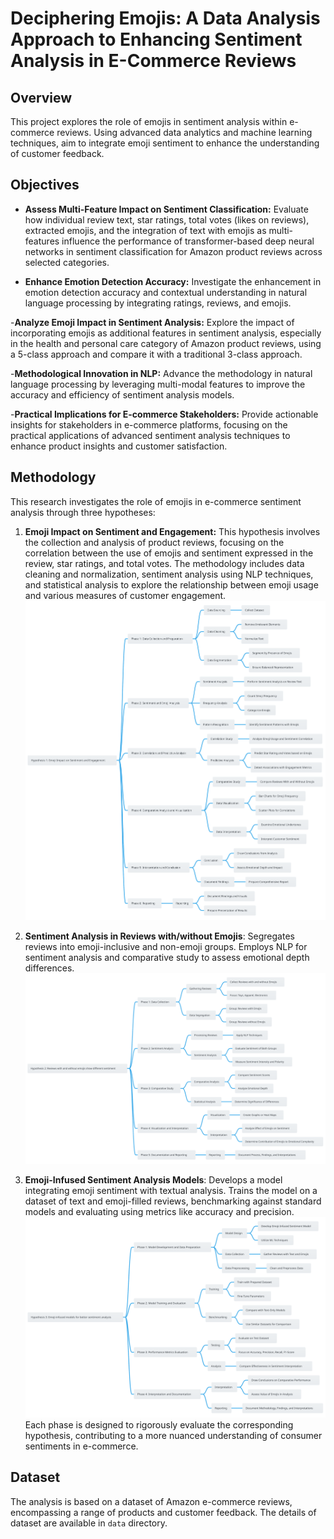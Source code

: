 # Deciphering Emojis: A Data Analysis Approach to Enhancing Sentiment Analysis in E-Commerce Reviews

## Overview

This project explores the role of emojis in sentiment analysis within e-commerce reviews. Using advanced data analytics and machine learning techniques, aim to integrate emoji sentiment to enhance the understanding of customer feedback.

## Objectives

- **Assess Multi-Feature Impact on Sentiment Classification:** Evaluate how individual review text, star ratings, total votes (likes on reviews), extracted emojis, and the integration of text with emojis as multi-features influence the performance of transformer-based deep neural networks in sentiment classification for Amazon product reviews across selected categories.

- **Enhance Emotion Detection Accuracy:** Investigate the enhancement in emotion detection accuracy and contextual understanding in natural language processing by integrating ratings, reviews, and emojis.

-**Analyze Emoji Impact in Sentiment Analysis:** Explore the impact of incorporating emojis as additional features in sentiment analysis, especially in the health and personal care category of Amazon product reviews, using a 5-class approach and compare it with a traditional 3-class approach.

-**Methodological Innovation in NLP:** Advance the methodology in natural language processing by leveraging multi-modal features to improve the accuracy and efficiency of sentiment analysis models.

-**Practical Implications for E-commerce Stakeholders:** Provide actionable insights for stakeholders in e-commerce platforms, focusing on the practical applications of advanced sentiment analysis techniques to enhance product insights and customer satisfaction.


## Methodology

This research investigates the role of emojis in e-commerce sentiment analysis through three hypotheses:

1. **Emoji Impact on Sentiment and Engagement:** This hypothesis involves the collection and analysis of product reviews, focusing on the correlation between the use of emojis and sentiment expressed in the review, star ratings, and total votes. The methodology includes data cleaning and normalization, sentiment analysis using NLP techniques, and statistical analysis to explore the relationship between emoji usage and various measures of customer engagement.
   ![Emoji Usage Analysis Diagram](https://github.com/Talitapsouz/Deciphering-Emojis-A-Data-Analysis-Approach-to-Enhancing-Sentiment-Analysis-in-E-Commerce-Reviews/blob/main/Diagrams/Hypothesis1.svg)

2. **Sentiment Analysis in Reviews with/without Emojis**: Segregates reviews into emoji-inclusive and non-emoji groups. Employs NLP for sentiment analysis and comparative study to assess emotional depth differences.
   ![Sentiment Analysis in Reviews with/without Emojis](https://github.com/Talitapsouz/Deciphering-Emojis-A-Data-Analysis-Approach-to-Enhancing-Sentiment-Analysis-in-E-Commerce-Reviews/blob/main/Diagrams/Hypothesis02.svg)
3. **Emoji-Infused Sentiment Analysis Models**: Develops a model integrating emoji sentiment with textual analysis. Trains the model on a dataset of text and emoji-filled reviews, benchmarking against standard models and evaluating using metrics like accuracy and precision.
   ![Emoji-Infused Sentiment Analysis Models](https://github.com/Talitapsouz/Deciphering-Emojis-A-Data-Analysis-Approach-to-Enhancing-Sentiment-Analysis-in-E-Commerce-Reviews/blob/main/Diagrams/Hypothesis03.svg)
   Each phase is designed to rigorously evaluate the corresponding hypothesis, contributing to a more nuanced understanding of consumer sentiments in e-commerce.

## Dataset

The analysis is based on a dataset of Amazon e-commerce reviews, encompassing a range of products and customer feedback. 
The details of dataset are available in `data` directory.
